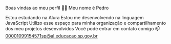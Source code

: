 Boas vindas ao meu perfil 💙💙
Meu nome é Pedro

Estou estudando na Alura
Estou me desenvolvendo na linguagem JavaScript
Utilizo esse espaço para minha organização e compartilhamento dos meu projetos desenvolvidos
Você pode entrar em contato comigo 📫
00001099154571sp@al.educacao.sp.gov.br

